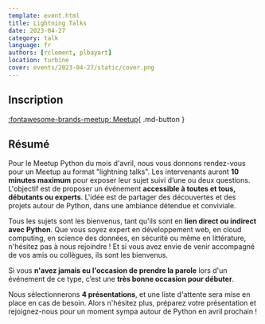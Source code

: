 ```yaml
---
template: event.html
title: Lightning Talks
date: 2023-04-27
category: talk
language: fr
authors: [rclement, plbayart]
location: turbine
cover: events/2023-04-27/static/cover.png
---
```


## Inscription

[:fontawesome-brands-meetup: Meetup](https://www.meetup.com/fr-FR/groupe-dutilisateurs-python-grenoble/events/292890142/){ .md-button }

## Résumé

Pour le Meetup Python du mois d'avril, nous vous donnons rendez-vous pour un Meetup au format "lightning talks". Les intervenants auront **10 minutes maximum** pour exposer leur sujet suivi d’une ou deux questions. L'objectif est de proposer un événement **accessible à toutes et tous, débutants ou experts**. L'idée est de partager des découvertes et des projets autour de Python, dans une ambiance détendue et conviviale.

Tous les sujets sont les bienvenus, tant qu'ils sont en **lien direct ou indirect avec Python**. Que vous soyez expert en développement web, en cloud computing, en science des données, en sécurité ou même en littérature, n'hésitez pas à nous rejoindre ! Et si vous avez envie de venir accompagné de vos amis ou collègues, ils sont les bienvenus.

Si vous **n'avez jamais eu l'occasion de prendre la parole** lors d'un événement de ce type, c’est une **très bonne occasion pour débuter**.

Nous sélectionnerons **4 présentations**, et une liste d'attente sera mise en place en cas de besoin. Alors n'hésitez plus, préparez votre présentation et rejoignez-nous pour un moment sympa autour de Python en avril prochain !
